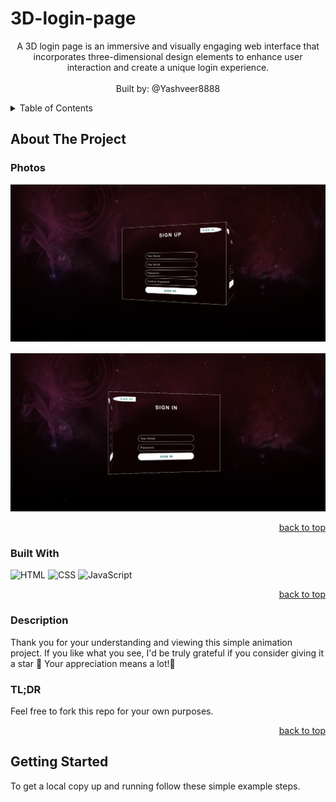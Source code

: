 # 3D-login-page

<a name="readme-top"></a>

  <div align="center">
    <p>
    A 3D login page is an immersive and visually engaging web interface that incorporates three-dimensional design elements to enhance user interaction and create a unique login experience.<br/>
      <br/>
      Built by: @Yashveer8888
      <br/>
     </p>
  </div>
   <!-- TABLE OF CONTENTS -->
      <details>
    <summary>Table of Contents</summary>
      <ul>
          <li> <a href="#about-the-project">About The Project</a></li>
          <li><a href="#photos">Photos</a></li>
          <li><a href="#built-with">Built With</a></li>
          <li><a href="#description">Description</a></li>
          <li><a href="#getting-started">Getting Started</a></li>
          <li><a href="#installation">Installation</a></li>
          <li><a href="#Support">Support</a></li>
      </ul>
  </details>
  <!-- ABOUT THE PROJECT -->

## About The Project

### Photos

![My Project Screen Shot](src/images/signup.png)

![My Project Screen Shot](src/images/3D-login.png)

  <p align="right"><a href="#readme-top">back to top</a></p>
  
### Built With
  
![HTML](https://img.shields.io/badge/HTML-5E5E5E?style=for-the-badge&logo=html5)
![CSS](https://img.shields.io/badge/CSS-1572B6?style=for-the-badge&logo=css3)
![JavaScript](https://img.shields.io/badge/JavaScript-F7DF1E?style=for-the-badge&logo=javascript)

  <p align="right"><a href="#readme-top">back to top</a></p>
  
 ### Description
Thank you for your understanding and viewing this simple animation project.
If you like what you see, I'd be truly grateful if you consider giving it a star 🌟
 Your appreciation means a lot!🌟
<h3>TL;DR</h3>
Feel free to fork this repo for your own purposes.

  <p align="right"><a href="#readme-top">back to top</a></p>

<!-- GETTING STARTED -->

## Getting Started

To get a local copy up and running follow these simple example steps.
